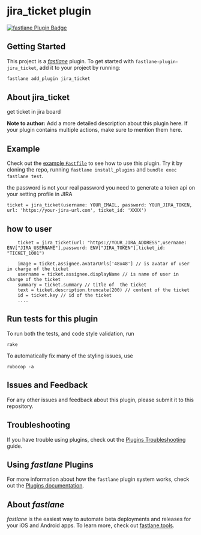 # jira_ticket plugin

[![fastlane Plugin Badge](https://rawcdn.githack.com/fastlane/fastlane/master/fastlane/assets/plugin-badge.svg)](https://rubygems.org/gems/fastlane-plugin-jira_ticket)

## Getting Started

This project is a [_fastlane_](https://github.com/fastlane/fastlane) plugin. To get started with `fastlane-plugin-jira_ticket`, add it to your project by running:

```bash
fastlane add_plugin jira_ticket
```

## About jira_ticket

get ticket in jira board

**Note to author:** Add a more detailed description about this plugin here. If your plugin contains multiple actions, make sure to mention them here.

## Example

Check out the [example `Fastfile`](fastlane/Fastfile) to see how to use this plugin. Try it by cloning the repo, running `fastlane install_plugins` and `bundle exec fastlane test`.

the password is not your real password you need to generate a token api on your setting profile in JIRA

```
ticket = jira_ticket(username: YOUR_EMAIL, password: YOUR_JIRA_TOKEN, url: 'https://your-jira-url.com', ticket_id: 'XXXX')
```

## how to user
```
    ticket = jira_ticket(url: "https://YOUR_JIRA_ADDRESS",username: ENV["JIRA_USERNAME"],password: ENV["JIRA_TOKEN"],ticket_id: "TICKET_1001")
    
    image = ticket.assignee.avatarUrls['48x48'] // is avatar of user in charge of the ticket
    username = ticket.assignee.displayName // is name of user in charge of the ticket
    summary = ticket.summary // title of  the ticket
    text = ticket.description.truncate(200) // content of the ticket
    id = ticket.key // id of the ticket
    ....

```

## Run tests for this plugin

To run both the tests, and code style validation, run

```
rake
```

To automatically fix many of the styling issues, use
```
rubocop -a
```

## Issues and Feedback

For any other issues and feedback about this plugin, please submit it to this repository.

## Troubleshooting

If you have trouble using plugins, check out the [Plugins Troubleshooting](https://docs.fastlane.tools/plugins/plugins-troubleshooting/) guide.

## Using _fastlane_ Plugins

For more information about how the `fastlane` plugin system works, check out the [Plugins documentation](https://docs.fastlane.tools/plugins/create-plugin/).

## About _fastlane_

_fastlane_ is the easiest way to automate beta deployments and releases for your iOS and Android apps. To learn more, check out [fastlane.tools](https://fastlane.tools).
